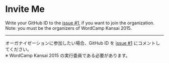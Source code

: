 # Invite Me

Write your GitHub ID to the [issue #1](https://github.com/wckansai2015/inviteme/issues/1), if you want to join the organization.  
Note: you must be the organizers of WordCamp Kansai 2015.

----

オーガナイゼーションに参加したい場合、GitHub ID を [issue #1](https://github.com/wckansai2015/inviteme/issues/1) にコメントしてください。  
※ WordCamp Kansai 2015 の実行委員である必要があります。
